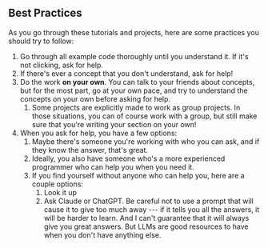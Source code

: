 ## Best Practices

As you go through these tutorials and projects, here are some practices you should try to follow:
1. Go through all example code thoroughly until you understand it. If it's not clicking, ask for help.
3. If there's ever a concept that you don't understand, ask for help!
4. Do the work **on your own**. You can talk to your friends about concepts, but for the most part, go at your own pace, and try to understand the concepts on your own before asking for help.
	1. Some projects are explicitly made to work as group projects. In those situations, you can of course work with a group, but still make sure that you're writing your section on your own!
5. When you ask for help, you have a few options:
	1. Maybe there's someone you're working with who you can ask, and if they know the answer, that's great. 
	2. Ideally, you also have someone who's a more experienced programmer who can help you when you need it. 
	3. If you find yourself without anyone who can help you, here are a couple options:
		1. Look it up
		2. Ask Claude or ChatGPT. Be careful not to use a prompt that will cause it to give too much away --- if it tells you all the answers, it will be harder to learn. And I can't guarantee that it will always give you great answers. But LLMs are good resources to have when you don't have anything else.